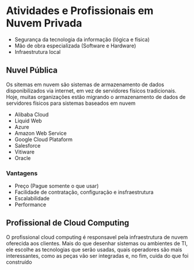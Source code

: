 # Atividades e Profissionais em Nuvem Privada

* Segurança da tecnologia da informação (lógica e física)
* Mão de obra especializada (Software e Hardware)
* Infraestrutura local

## Nuvel Pública

Os sitemas em nuvem são sistemas de armazenamento de dados disponibilizados via internet, em vez de servidores físicos tradicionais. Hoje, muitas organizações estão migrando o armazenamento de dados de servidores físicos para sistemas baseados em nuvem

* Alibaba Cloud
* Liquid Web
* Azure
* Amazon Web Service
* Google Cloud Plataform
* Salesforce
* Vitiware
* Oracle

### Vantagens

* Preço (Pague somente o que usar)
* Facilidade de contratação, configuração e insfraestrutura
* Escalabilidade
* Performance

## Profissional de Cloud Computing

O profissional cloud computing é responsavel pela infraestrutura de nuvem oferecida aos clientes. Mais do que desenhar sistemas ou ambientes de TI, ele escolhe as tecnologias que serão usadas, quais operadores são mais interessantes, como as peças vão ser integradas e, no fim, cuida do que foi construído